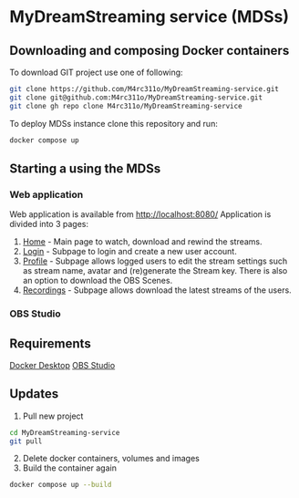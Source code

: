 # MyDreamStreaming service (MDSs)
## Downloading and composing Docker containers 
To download GIT project use one of following:
```sh
git clone https://github.com/M4rc311o/MyDreamStreaming-service.git
git clone git@github.com:M4rc311o/MyDreamStreaming-service.git
git clone gh repo clone M4rc311o/MyDreamStreaming-service
```
To deploy MDSs instance clone this repository and run:
```sh
docker compose up
```
## Starting a using the MDSs
### Web application
Web application is available from [http://localhost:8080/](http://localhost:8080/)
Application is divided into 3 pages:
1. [Home](http://localhost:8080/home) - Main page to watch, download and rewind the streams.
2. [Login](http://localhost:8080/login) - Subpage to login and create a new user account.
3. [Profile](http://localhost:8080/profile) - Subpage allows logged users to edit the stream settings such as stream name, avatar and (re)generate the Stream key. There is also an option to download the OBS Scenes. 
4. [Recordings](http://localhost:8080/rec) - Subpage allows download the latest streams of the users.

### OBS Studio


## Requirements
[Docker Desktop](https://www.docker.com/products/docker-desktop/)
[OBS Studio](https://obsproject.com/download)

## Updates
1. Pull new project
```sh
cd MyDreamStreaming-service
git pull 
```
2. Delete docker containers, volumes and images
3. Build the container again
```sh
docker compose up --build
```
